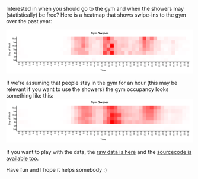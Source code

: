 Interested in when you should go to the gym and when the showers may (statistically) be free? 
Here is a heatmap that shows swipe-ins to the gym over the past year:

![](gym-swipe-in-heatmap.png)

If we're assuming that people stay in the gym for an hour (this may be relevant if you want to use the showers) the gym occupancy looks something like this:
![](gym-occupancy-heatmap.png)

If you want to play with the data, the [raw data is here](resources/gyminout.csv) and the
[sourcecode is available too](src/gymheatmap/core.clj).

Have fun and I hope it helps somebody :)
